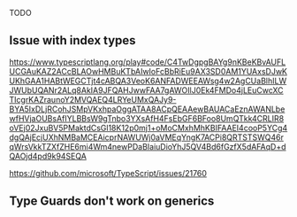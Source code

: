 TODO

## Issue with index types

https://www.typescriptlang.org/play#code/C4TwDgpgBAYg9nKBeKBvAUFLUCGAuKAZ2ACcBLAOwHMBuKTbAIwIoFcBbRiEu9AX3SD0AM1YUAxsDJwKUKhGAA1HABtWEGCTjt4cABQA3VeoK6ANFADWEEAWsg4w2AgCUaBlhILWJWUbUQANr2ALq8AkIA9JFQAHJwwFAA7gAWOIlJ0Ek4FMDo4jLEuCwcXCTIcgrKAZraunoY2MVQAEQ4LRYeUMxQAJy9-BYA5IxDLjRCohJSMpVKxhpaOggATAA8ACpQEAAewBAUACaEznAWANLbewfHVjaOUBsAfIYLBBsW9gTnbo3YXsAfH4FsEbGF6BFoo8UmQTkk4CRLIR8oVEj02JxuBV5PMaktdCsGl18K12p0mj1+oMoCMxhMhKBIFAAEI4cooP5YCg4dgQAjEcjUXhNMBaMCEAicprNAWUWj0aVMEqYngK7ACPi8QRTSTSWQ46rqWrsVkkTZXfZHE6mi4Wm4newPDaBIaiuDioYhJ5QV4Bd6fGzfX5dAFAqD+dQAOjd4pd9k94SEQA

https://github.com/microsoft/TypeScript/issues/21760


## Type Guards don't work on generics 

